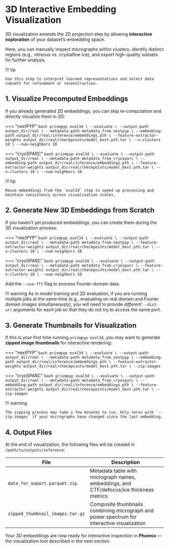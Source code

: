 # 3D Interactive Embedding Visualization

3D visualization extends the 2D projection step by allowing **interactive exploration** of your dataset’s embedding space.  

Here, you can manually inspect micrographs within clusters, identify distinct regions (e.g., vitreous vs. crystalline ice), and export high-quality subsets for further analysis.

!!! tip

    Use this step to interpret learned representations and select data subsets for refinement or reconstruction.

## 1. Visualize Precomputed Embeddings

If you already generated 2D embeddings, you can skip re-computation and directly visualize them in 3D:

=== "nextPYP"
    ```bash
    prismpyp eval3d \
      --evaluate \
      --output-path output_dir/real \
      --metadata-path metadata_from_nextpyp \
      --embedding-path output_dir/real/inference/embeddings.pth \
      --feature-extractor-weights output_dir/real/checkpoints/model_best.pth.tar \
      --n-clusters 10 \
      --num-neighbors 10
    ```

=== "cryoSPARC"
    ```bash
    prismpyp eval3d \
      --evaluate \
      --output-path output_dir/real \
      --metadata-path metadata_from_cryosparc \
      --embedding-path output_dir/real/inference/embeddings.pth \
      --feature-extractor-weights output_dir/real/checkpoints/model_best.pth.tar \
      --n-clusters 10 \
      --num-neighbors 10
    ```

!!! tip
    
    Reuse embeddings from the `eval2d` step to speed up processing and maintain consistency across visualization scales.

## 2. Generate New 3D Embeddings from Scratch

If you haven’t yet produced embeddings, you can create them during the 3D visualization process:

=== "nextPYP"
    ```bash
    prismpyp eval3d \
      --evaluate \
      --output-path output_dir/real \
      --metadata-path metadata_from_nextpyp \
      --feature-extractor-weights output_dir/real/checkpoints/model_best.pth.tar \
      --n-clusters 10 \
      --num-neighbors 10
    ```

=== "cryoSPARC"
    ```bash
    prismpyp eval3d \
      --evaluate \
      --output-path output_dir/real \
      --metadata-path metadata_from_cryosparc \
      --feature-extractor-weights output_dir/real/checkpoints/model_best.pth.tar \
      --n-clusters 10 \
      --num-neighbors 10
    ```

Add the `--use-fft` flag to process Fourier-domain data.

!!! warning 
    As in model training and 2D evaluation, if you are running multiple jobs at the same time (e.g., evaluating on real domain and Fourier domain images simultaneously), you will need to provide *different* `--dist-url` arguments for each job so that they do not try to access the same port.

## 3. Generate Thumbnails for Visualization

If this is your first time running `prismpyp eval3d`, you may want to generate **zipped image thumbnails** for interactive rendering:

=== "nextPYP"
    ```bash
    prismpyp eval3d \
      --evaluate \
      --output-path output_dir/real \
      --metadata-path metadata_from_nextpyp \
      --embedding-path output_dir/real/inference/embeddings.pth \
      --feature-extractor-weights output_dir/real/checkpoints/model_best.pth.tar \
      --zip-images
    ```

=== "cryoSPARC"
    ```bash
    prismpyp eval3d \
      --evaluate \
      --output-path output_dir/real \
      --metadata-path metadata_from_cryosparc \
      --embedding-path output_dir/real/inference/embeddings.pth \
      --feature-extractor-weights output_dir/real/checkpoints/model_best.pth.tar \
      --zip-images
    ```

!!! warning

    The zipping process may take a few minutes to run. Only rerun with `--zip-images` if your micrographs have changed since the last embedding.

## 4. Output Files

At the end of visualization, the following files will be created in `/path/to/outputs/inference`:

| File | Description |
|------|--------------|
| `data_for_export.parquet.zip` | Metadata table with micrograph names, embeddings, and CTF/defocus/ice thickness metrics |
| `zipped_thumbnail_images.tar.gz` | Composite thumbnails combining micrograph and power spectrum for interactive visualization |

Your 3D embeddings are now ready for interactive inspection in **Phoenix** — the visualization tool described in the next section.